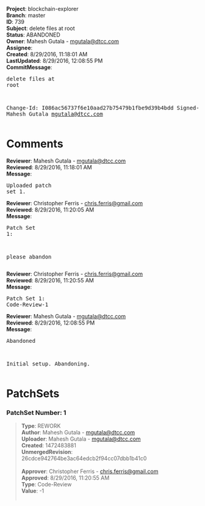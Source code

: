 <strong>Project</strong>: blockchain-explorer<br><strong>Branch</strong>: master<br><strong>ID</strong>: 739<br><strong>Subject</strong>: delete files at root<br><strong>Status</strong>: ABANDONED<br><strong>Owner</strong>: Mahesh Gutala - mgutala@dtcc.com<br><strong>Assignee</strong>:<br><strong>Created</strong>: 8/29/2016, 11:18:01 AM<br><strong>LastUpdated</strong>: 8/29/2016, 12:08:55 PM<br><strong>CommitMessage</strong>:<br><pre>delete files at root

Change-Id: I086ac56737f6e10aad27b75479b1fbe9d39b4bdd
Signed-off-by: Mahesh Gutala <mgutala@dtcc.com>
</pre><h1>Comments</h1><strong>Reviewer</strong>: Mahesh Gutala - mgutala@dtcc.com<br><strong>Reviewed</strong>: 8/29/2016, 11:18:01 AM<br><strong>Message</strong>: <pre>Uploaded patch set 1.</pre><strong>Reviewer</strong>: Christopher Ferris - chris.ferris@gmail.com<br><strong>Reviewed</strong>: 8/29/2016, 11:20:05 AM<br><strong>Message</strong>: <pre>Patch Set 1:

please abandon</pre><strong>Reviewer</strong>: Christopher Ferris - chris.ferris@gmail.com<br><strong>Reviewed</strong>: 8/29/2016, 11:20:55 AM<br><strong>Message</strong>: <pre>Patch Set 1: Code-Review-1</pre><strong>Reviewer</strong>: Mahesh Gutala - mgutala@dtcc.com<br><strong>Reviewed</strong>: 8/29/2016, 12:08:55 PM<br><strong>Message</strong>: <pre>Abandoned

Initial setup. Abandoning.</pre><h1>PatchSets</h1><h3>PatchSet Number: 1</h3><blockquote><strong>Type</strong>: REWORK<br><strong>Author</strong>: Mahesh Gutala - mgutala@dtcc.com<br><strong>Uploader</strong>: Mahesh Gutala - mgutala@dtcc.com<br><strong>Created</strong>: 1472483881<br><strong>UnmergedRevision</strong>: 26cdce942764be3ac64edcb2f94cc07dbb1b41c0<br><br><strong>Approver</strong>: Christopher Ferris - chris.ferris@gmail.com<br><strong>Approved</strong>: 8/29/2016, 11:20:55 AM<br><strong>Type</strong>: Code-Review<br><strong>Value</strong>: -1<br><br></blockquote>